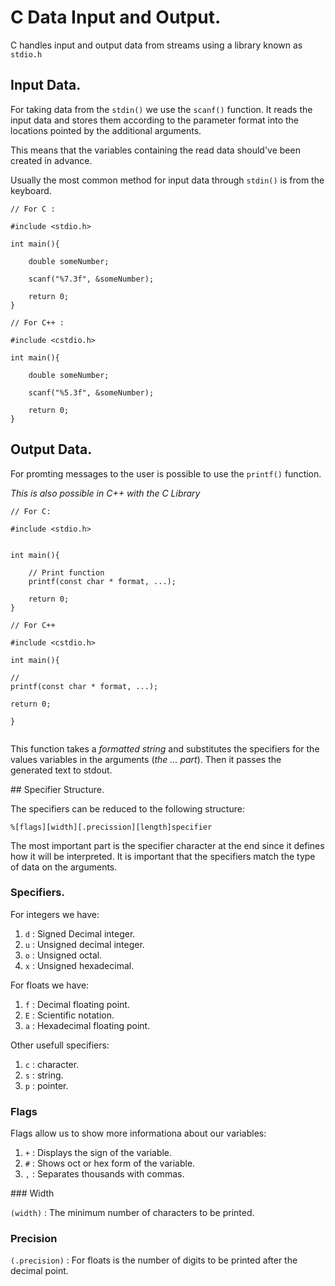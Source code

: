 # C Data Input and Output.  

C handles input and output data from streams using a library known as `stdio.h`

## Input Data. 

For taking data from the `stdin()` we use the `scanf()` function. It reads the input data and stores them according to the parameter format into the locations pointed by the additional arguments.   

This means that the variables containing the read data should've been created in advance.   

Usually the most common method for input data through `stdin()` is from the keyboard.

```
// For C : 

#include <stdio.h>

int main(){

    double someNumber;

    scanf("%7.3f", &someNumber);

    return 0;
}

```

```
// For C++ : 

#include <cstdio.h>

int main(){

    double someNumber;

    scanf("%5.3f", &someNumber);

    return 0;
}

```


## Output Data.  

For promting messages to the user is possible to use the `printf()` function.

*This is also possible in C++ with the C Library*

```
// For C: 

#include <stdio.h>


int main(){
    
    // Print function
    printf(const char * format, ...);

    return 0;
}
```


```
// For C++ 

#include <cstdio.h>

int main(){

//
printf(const char * format, ...);

return 0;

}


```



This function takes a *formatted string* and substitutes the specifiers for the values variables in the arguments (*the ... part*). Then it passes the generated text to stdout.


## Specifier Structure.  

The specifiers can be reduced to the following structure: 

```
%[flags][width][.precission][length]specifier

```
The most important part is the specifier character at the end since it defines how it will be interpreted. It is important that the specifiers match the type of data on the arguments.

### Specifiers.  

For integers we have:  

1. `d` : Signed Decimal integer.  
2. `u` : Unsigned decimal integer.  
3. `o` : Unsigned octal.  
4. `x` : Unsigned hexadecimal.  


For floats we have:  

1. `f` : Decimal floating point.  
2. `E` : Scientific notation.  
3. `a` : Hexadecimal floating point.  

Other usefull specifiers:  

1. `c` : character.  
2. `s` : string.  
3. `p` : pointer.   

### Flags 

Flags allow us to show more informationa about our variables:   
 
1. `+` : Displays the sign of the variable.  
2. `#` : Shows oct or hex form of the variable.  
3. `,` : Separates thousands with commas.  

### Width

`(width)` : The minimum number of characters to be printed.  

### Precision

`(.precision)` : For floats is the number of digits to be printed after the decimal point.  



 

